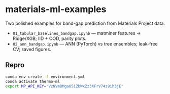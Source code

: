 # materials-ml-examples

Two polished examples for band-gap prediction from Materials Project data.

- `01_tabular_baselines_bandgap.ipynb` — matminer features → Ridge/XGB; IID + OOD, parity plots.
- `02_ann_bandgap.ipynb` — ANN (PyTorch) vs tree ensembles; leak-free CV; saved figures.

## Repro
```bash
conda env create -f environment.yml
conda activate thermo-ml
export MP_API_KEY="VzNVmBMga05iZbWxZz3XFrV74z9ih3jE"

